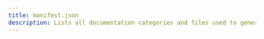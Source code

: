 ```yaml
---
title: manifest.json
description: Lists all documentation categories and files used to generate the sidebar and route structure in Janudocs.
---
```

